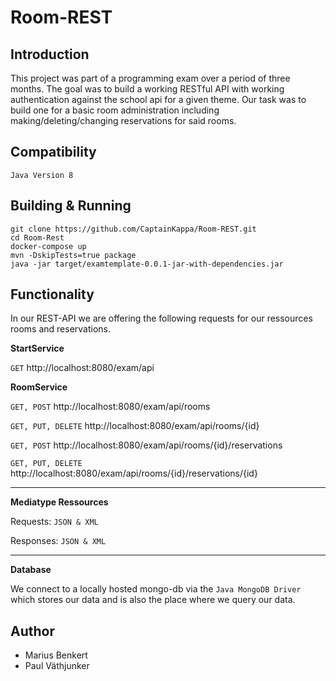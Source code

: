 # Room-REST

## Introduction
This project was part of a programming exam over a period of three months. The goal was to build a working RESTful API with working authentication against the school api for a given theme. Our task was to build one for a basic room
administration including making/deleting/changing reservations for said rooms.

## Compatibility
``` 
Java Version 8 
```

## Building & Running
```
git clone https://github.com/CaptainKappa/Room-REST.git
cd Room-Rest
docker-compose up
mvn -DskipTests=true package
java -jar target/examtemplate-0.0.1-jar-with-dependencies.jar
```

## Functionality
In our REST-API we are offering the following requests for our ressources rooms and reservations.

__StartService__

`GET` http://localhost:8080/exam/api


__RoomService__

`GET, POST` http://localhost:8080/exam/api/rooms

`GET, PUT, DELETE` http://localhost:8080/exam/api/rooms/{id}

`GET, POST` http://localhost:8080/exam/api/rooms/{id}/reservations

`GET, PUT, DELETE` http://localhost:8080/exam/api/rooms/{id}/reservations/{id}

***
__Mediatype Ressources__

Requests: `JSON & XML`

Responses: `JSON & XML`

***
__Database__

We connect to a locally hosted mongo-db via the `Java MongoDB Driver` which stores our data and is also the place where we query our data.


## Author 
- Marius Benkert 
- Paul Väthjunker

